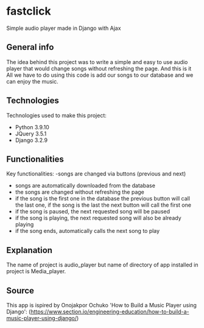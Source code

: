 # fastclick
Simple audio player made in Django with Ajax
## General info
The idea behind this project was to write a simple and easy to use audio player that would change songs without refreshing the page. 
And this is it
All we have to do using this code is add our songs to our database and we can enjoy the music.
## Technologies 
Technologies used to make this project:
- Python 3.9.10
- JQuery 3.5.1
- Django 3.2.9
## Functionalities
Key functionalities:
-songs are changed via buttons (previous and next)
- songs are automatically downloaded from the database
- the songs are changed without refreshing the page
- if the song is the first one in the database the previous button will call the last one, if the song is the last the next button will call the first one
- if the song is paused, the next requested song will be paused
- if the song is playing, the next requested song will also be already playing
- if the song ends, automatically calls the next song to play
## Explanation 
The name of project is audio_player but name of directory of app installed in project is Media_player.
## Source 
This app is ispired by Onojakpor Ochuko 'How to Build a Music Player using Django':
(https://www.section.io/engineering-education/how-to-build-a-music-player-using-django/)
